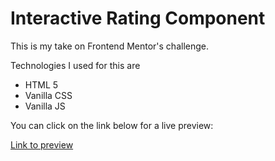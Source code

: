 # Interactive Rating Component

This is my take on Frontend Mentor's challenge. 

Technologies I used for this are 
- HTML 5
- Vanilla CSS
- Vanilla JS

You can click on the link below for a live preview:

[Link to preview](https://fe-project1.netlify.app/)